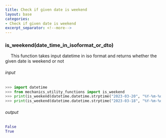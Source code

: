 ```yaml
---
title: Check if given date is weekend
layout: base
categories: 
- Check if given date is weekend
excerpt_separator: <!--more-->
---
```

### is_weekend(date_time_in_isoformat_or_dto)
&emsp; This function takes input datetime in iso format and returns whether the given date is weekend or not
<!--more-->
###### input
```python
>>> import datetime
>>> from mechanics_utility_functions import is_weekend
>>> print(is_weekend(datetime.datetime.strptime("2023-03-20", "%Y-%m-%d")))
>>> print(is_weekend(datetime.datetime.strptime("2023-03-18", "%Y-%m-%d"))) 
```
###### output
```python
False
True
```
